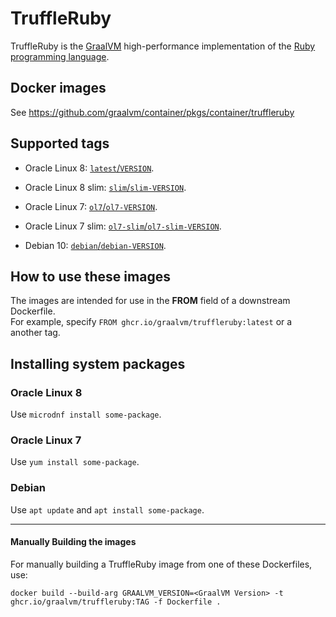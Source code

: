 
# TruffleRuby

TruffleRuby is the [GraalVM](http://graalvm.org/) high-performance implementation of the [Ruby programming language](https://www.ruby-lang.org/en/).  

## Docker images

See https://github.com/graalvm/container/pkgs/container/truffleruby

## Supported tags

* Oracle Linux 8: [`latest`/`VERSION`](https://github.com/graalvm/container/blob/master/truffleruby/Dockerfile.ol8).  

* Oracle Linux 8 slim: [`slim`/`slim-VERSION`](https://github.com/graalvm/container/blob/master/truffleruby/Dockerfile.ol8-slim).  

* Oracle Linux 7: [`ol7`/`ol7-VERSION`](https://github.com/graalvm/container/blob/master/truffleruby/Dockerfile).  

* Oracle Linux 7 slim: [`ol7-slim`/`ol7-slim-VERSION`](https://github.com/graalvm/container/blob/master/truffleruby/Dockerfile.slim).  

* Debian 10: [`debian`/`debian-VERSION`](https://github.com/graalvm/container/blob/master/truffleruby/Dockerfile.debian).

## How to use these images

The images are intended for use in the **FROM** field of a downstream Dockerfile.  
For example, specify `FROM ghcr.io/graalvm/truffleruby:latest` or a another tag.

## Installing system packages

### Oracle Linux 8

Use `microdnf install some-package`.

### Oracle Linux 7

Use `yum install some-package`.

### Debian

Use `apt update` and `apt install some-package`.

---

#### Manually Building the images

For manually building a TruffleRuby image from one of these Dockerfiles, use:

```
docker build --build-arg GRAALVM_VERSION=<GraalVM Version> -t ghcr.io/graalvm/truffleruby:TAG -f Dockerfile .
```
